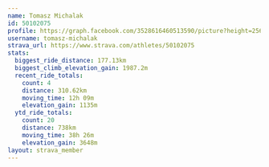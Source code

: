 ```yaml
---
name: Tomasz Michalak
id: 50102075
profile: https://graph.facebook.com/3528616460513590/picture?height=256&width=256
username: tomasz-michalak
strava_url: https://www.strava.com/athletes/50102075
stats:
  biggest_ride_distance: 177.13km
  biggest_climb_elevation_gain: 1987.2m
  recent_ride_totals:
    count: 4
    distance: 310.62km
    moving_time: 12h 09m
    elevation_gain: 1135m
  ytd_ride_totals:
    count: 20
    distance: 738km
    moving_time: 38h 26m
    elevation_gain: 3648m
layout: strava_member
--- 
```

